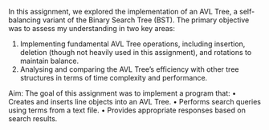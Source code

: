 In this assignment, we explored the implementation of an AVL Tree, a self-balancing 
variant of the Binary Search Tree (BST). The primary objective was to assess my 
understanding in two key areas: 
1. Implementing fundamental AVL Tree operations, including insertion, deletion 
(though not heavily used in this assignment), and rotations to maintain balance. 
2. Analysing and comparing the AVL Tree’s efficiency with other tree structures in 
terms of time complexity and performance.

Aim: 
The goal of this assignment was to implement a program that: 
• Creates and inserts line objects into an AVL Tree. 
• Performs search queries using terms from a text file. 
• Provides appropriate responses based on search results.
